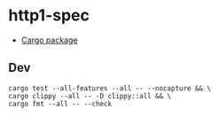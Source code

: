 # http1-spec

* [Cargo package](https://crates.io/crates/http1-spec)

## Dev

```
cargo test --all-features --all -- --nocapture && \
cargo clippy --all -- -D clippy::all && \
cargo fmt --all -- --check
```
